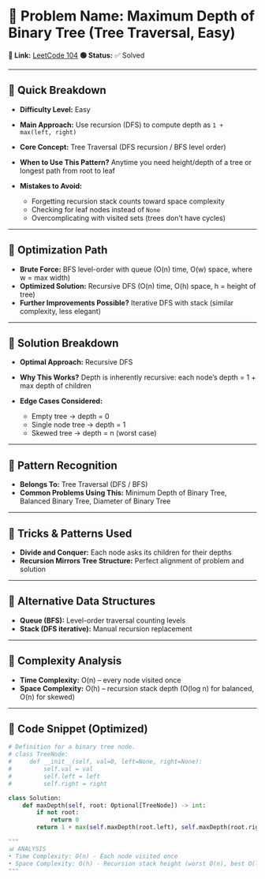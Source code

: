 # 🔹 Problem Name: Maximum Depth of Binary Tree (Tree Traversal, Easy)

**🔗 Link:** [LeetCode 104](https://leetcode.com/problems/maximum-depth-of-binary-tree/)
**🟢 Status:** ✅ Solved

---

## 🔹 Quick Breakdown

* **Difficulty Level:** Easy
* **Main Approach:** Use recursion (DFS) to compute depth as `1 + max(left, right)`
* **Core Concept:** Tree Traversal (DFS recursion / BFS level order)
* **When to Use This Pattern?** Anytime you need height/depth of a tree or longest path from root to leaf
* **Mistakes to Avoid:**

  * Forgetting recursion stack counts toward space complexity
  * Checking for leaf nodes instead of `None`
  * Overcomplicating with visited sets (trees don’t have cycles)

---

## 🔹 Optimization Path

* **Brute Force:** BFS level-order with queue (O(n) time, O(w) space, where w = max width)
* **Optimized Solution:** Recursive DFS (O(n) time, O(h) space, h = height of tree)
* **Further Improvements Possible?** Iterative DFS with stack (similar complexity, less elegant)

---

## 🔹 Solution Breakdown

* **Optimal Approach:** Recursive DFS
* **Why This Works?** Depth is inherently recursive: each node’s depth = 1 + max depth of children
* **Edge Cases Considered:**

  * Empty tree → depth = 0
  * Single node tree → depth = 1
  * Skewed tree → depth = n (worst case)

---

## 🔹 Pattern Recognition

* **Belongs To:** Tree Traversal (DFS / BFS)
* **Common Problems Using This:** Minimum Depth of Binary Tree, Balanced Binary Tree, Diameter of Binary Tree

---

## 🔹 Tricks & Patterns Used

* **Divide and Conquer:** Each node asks its children for their depths
* **Recursion Mirrors Tree Structure:** Perfect alignment of problem and solution

---

## 🔹 Alternative Data Structures

* **Queue (BFS):** Level-order traversal counting levels
* **Stack (DFS iterative):** Manual recursion replacement

---

## 🔹 Complexity Analysis

* **Time Complexity:** O(n) – every node visited once
* **Space Complexity:** O(h) – recursion stack depth (O(log n) for balanced, O(n) for skewed)

---

## 🔹 Code Snippet (Optimized)

```python
# Definition for a binary tree node.
# class TreeNode:
#     def __init__(self, val=0, left=None, right=None):
#         self.val = val
#         self.left = left
#         self.right = right

class Solution:
    def maxDepth(self, root: Optional[TreeNode]) -> int:
        if not root:
            return 0
        return 1 + max(self.maxDepth(root.left), self.maxDepth(root.right))

"""
📊 ANALYSIS
• Time Complexity: O(n) - Each node visited once
• Space Complexity: O(h) - Recursion stack height (worst O(n), best O(log n))
"""
```
